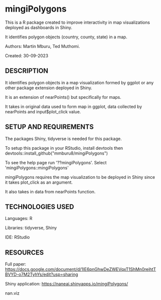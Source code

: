 # mingiPolygons

This is a R package created to improve interactivity in  map visualizations deployed as dashboards in Shiny.

It identifies polygon objects (country, county, state) in a map.

Authors: Martin Mburu, Ted Muthomi.

Created: 30-09-2023


## DESCRIPTION

It identifies polygon objects in a map visualization formed by ggplot or any other package extension deployed in Shiny.

It is an extension of nearPoints() but specifically for maps.

 It takes in original data used to form map in ggplot, data collected by nearPoints and input$plot_click value.


## SETUP AND REQUIREMENTS

 The packages Shiny, tidyverse is needed for this package. 

 To setup this package in your RStudio, install devtools then devtools::install_github("mmburu8/mingiPolygons")

 To see the help page run '??mingiPolygons'. Select 'mingiPolygons::mingiPolygons'

 mingiPolygons requires the map visualization to be deployed in Shiny since it takes plot_click as an argument.

 It also takes in data from nearPoints function.
 

## TECHNOLOGIES USED

Languages: R

Libraries: tidyverse, Shiny

IDE: RStudio

## RESOURCES

Full paper: https://docs.google.com/document/d/1IE6pnGhwDeZWEVqxT1ShMn0reihtTBVYD-o7M2TyhYs/edit?usp=sharing

Shiny application: https://naneai.shinyapps.io/mingiPolygons/


nan.viz
